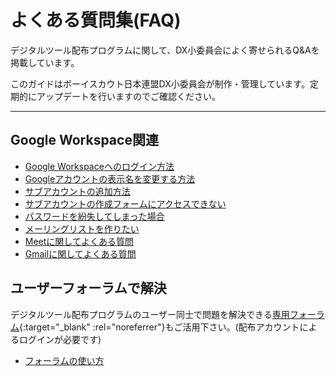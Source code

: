 # よくある質問集(FAQ)

デジタルツール配布プログラムに関して、DX小委員会によく寄せられるQ&Aを掲載しています。

このガイドはボーイスカウト日本連盟DX小委員会が制作・管理しています。定期的にアップデートを行いますのでご確認ください。

-------

## Google Workspace関連
- [Google Workspaceへのログイン方法](../google_workspace/how_to_login/index.md)
- [Googleアカウントの表示名を変更する方法](google_workspace/how_to_change_name/index.md)
- [サブアカウントの追加方法](google_workspace/create_sub_accounts/index.md)
- [サブアカウントの作成フォームにアクセスできない](google_workspace/cannot_access_sub_account_form/index.md)
- [パスワードを紛失してしまった場合](google_workspace/password_recovery/index.md)
- [メーリングリストを作りたい](google_workspace/how_to_create_ml/index.md)
- [Meetに関してよくある質問](meet/)
- [Gmailに関してよくある質問](gmail/)

## ユーザーフォーラムで解決
デジタルツール配布プログラムのユーザー同士で問題を解決できる[専用フォーラム](https://groups.google.com/u/2/a/meet.scout.jp/g/users-group){:target="_blank" :rel="noreferrer"}もご活用下さい。(配布アカウントによるログインが必要です)

- [フォーラムの使い方](../group/HowtoUseUserForum/)

<!-- ## その他のツール -->
<!-- - Zoomに関してよくある質問 -->